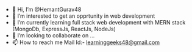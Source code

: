 - 👋 Hi, I’m @HemantGurav48
- 👀 I’m interested to get an opprtunity in web development 
- 🌱 I’m currently learning full stack web development with MERN stack (MongoDb, ExpressJs, ReactJs, NodeJs)
- 💞️ I’m looking to collaborate on ...
- 📫 How to reach me Mail Id:- learninggeeks48@gmail.com

<!---
HemantGurav48/HemantGurav48 is a ✨ special ✨ repository because its `README.md` (this file) appears on your GitHub profile.
You can click the Preview link to take a look at your changes.
--->
